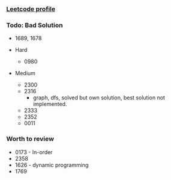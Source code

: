 ### [Leetcode profile](https://leetcode.com/tinghaolai/)


### Todo: Bad Solution

* 1689, 1678

* Hard
    * 0980
* Medium
    * 2300
    * 2316
        * graph, dfs, solved but own solution, best solution not implemented.
    * 2333
    * 2352
    * 0011

### Worth to review

* 0173 - In-order
* 2358
* 1626 - dynamic programming
* 1769